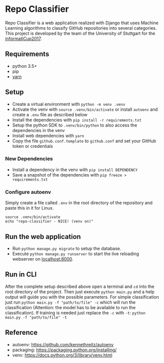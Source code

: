 # Repo Classifier
Repo Classifier is a web application realized with Django that uses Machine Learning algorithms to classify GitHub 
repositories into several categories. This project is developed by the team of the University of Stuttgart for the 
[informatiCup2017](https://github.com/InformatiCup/InformatiCup2017/).


## Requirements
- python 3.5+
- pip
- [yarn](https://yarnpkg.com/en/docs/install)

## Setup
- Create a virtual environment with `python -m venv .venv`
- Activate the venv with `source .venv/bin/activate` or install `autoenv` and create a `.env` file as described below
- Install the dependencies with `pip install -r requirements.txt`
- Setup the python SDK to `.venv/bin/python` to also access the dependencies in the venv
- Install web dependencies with `yarn`
- Copy the file `github.conf.template` to `github.conf` and set your GitHub token or credentials

### New Dependencies
- Install a dependency in the venv with `pip install DEPENDENCY`
- Save a snapshot of the dependencies with `pip freeze > requirements.txt`

### Configure autoenv
Simply create a file called `.env` in the root directory of the repository and paste this in it for Linux.
```
source .venv/bin/activate
echo "repo-classifier - NICE! (venv on)"
```

## Run the web application
- Run `python manage.py migrate` to setup the database.
- Execute `python manage.py runserver` to start the live reloading webserver on [localhost:8000](http://localhost:8000/).

## Run in CLI
After the complete setup described above open a terminal and `cd` into the root directory of the project.
Then just execute `python main.py` and a help output will guide you with the possible parameters.
For simple classification just run `python main.py -f "path/to/file" -c` which will run the classification (Attention: the model has to be available to run the classification).
If training is needed just replace the `-c` with `-t`: `python main.py -f "path/to/file" -t`

## Reference
- autoenv: https://github.com/kennethreitz/autoenv
- packaging: https://packaging.python.org/installing/
- venv: https://docs.python.org/3/library/venv.html

